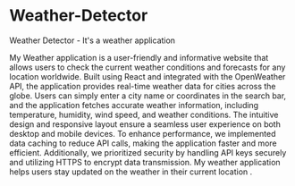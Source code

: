 # Weather-Detector
Weather Detector - It's a weather application

 My Weather application is a user-friendly and informative website that allows users to check the current weather conditions and forecasts for any location worldwide.
 Built using React and integrated with the OpenWeather API, the application provides real-time weather data for cities across the globe.
 Users can simply enter a city name or coordinates in the search bar, and the application fetches accurate weather information, including temperature, humidity, wind speed, and weather conditions. 
 The intuitive design and responsive layout ensure a seamless user experience on both desktop and mobile devices. To enhance performance, we implemented data caching to reduce API calls, making the application faster and more efficient.
 Additionally, we prioritized security by handling API keys securely and utilizing HTTPS to encrypt data transmission.
 My weather application  helps users stay updated on the weather in their current location . 
